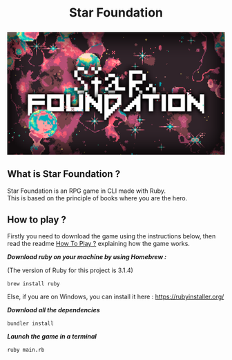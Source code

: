 
# <p align="center">Star Foundation</p>

![Image](assets/logo/star_foundation_logo.png)

## What is Star Foundation ?

Star Foundation is an RPG game in CLI made with Ruby.
<br>
This is based on the principle of books where you are the hero.

## How to play ?

Firstly you need to download the game using the instructions below, then read the readme [How To Play ?](how_to_play.md)
explaining how the game works.

**_Download ruby on your machine by using Homebrew :_**

(The version of Ruby for this project is 3.1.4)

```
brew install ruby
```

Else, if you are on Windows, you can install it here : https://rubyinstaller.org/

**_Download all the dependencies_**

```
bundler install
```

**_Launch the game in a terminal_**

```
ruby main.rb
```
